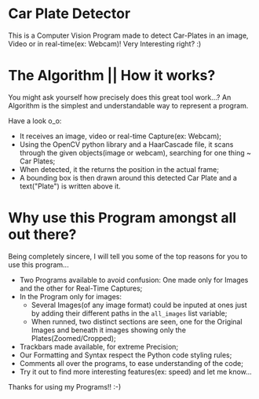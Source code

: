 # Car Plate Detector
This is a Computer Vision Program made to detect Car-Plates in an image, Video or in real-time(ex: Webcam)!
Very Interesting right? :)

# The Algorithm || How it works?  
You might ask yourself how precisely does this great tool work...?
An Algorithm is the simplest and understandable way to represent a program.

Have a look o_o:

 - It receives an image, video or real-time Capture(ex: Webcam);
- Using the OpenCV python library and a HaarCascade file, it scans through the given objects(image or webcam), searching for one thing ~ Car Plates;
- When detected, it the returns the position in the actual frame;
- A bounding box is then drawn around this detected Car Plate and a text("Plate") is written above it.

# Why use this Program amongst all out there?
Being completely sincere, I will tell you some of the top reasons for you to use this program...

 - Two Programs available to avoid confusion: One made only for Images and the other for Real-Time Captures;
 - In the Program only for images:
	 - Several Images(of any image format) could be inputed at ones just by
   adding their different paths in the `all_images` list variable;
    - When runned, two distinct sections are seen, one for the Original Images and beneath it images showing only the Plates(Zoomed/Cropped);
 - Trackbars made available, for extreme Precision;
 - Our Formatting and Syntax respect the Python code styling rules;
 - Comments all over the programs, to ease understanding of the code;
 - Try it out to find more interesting features(ex: speed) and let me know...


Thanks for using my Programs!! :-)
